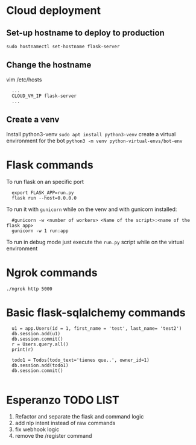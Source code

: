 # Cloud deployment
## Set-up hostname to deploy to production 
`sudo hostnamectl set-hostname flask-server`
## Change the hostname
vim /etc/hosts
```
  ...
  CLOUD_VM_IP flask-server
  ...
```
## Create a venv
Install python3-venv `sudo apt install python3-venv` create a virtual environment for the bot `python3 -m venv python-virtual-envs/bot-env`

# Flask commands
To run flask on an specific port 
```
  export FLASK_APP=run.py
  flask run --host=0.0.0.0
```
To run it with `gunicorn` while on the venv and with gunicorn installed:
```
  #gunicorn -w <number of workers> <Name of the script>:<name of the flask app>
  gunicorn -w 1 run:app
```
To run in debug mode just execute the `run.py` script while on the virtual environment

# Ngrok commands
`./ngrok http 5000`

# Basic flask-sqlalchemy commands
```
  u1 = app.Users(id = 1, first_name = 'test', last_name= 'test2')
  db.session.add(u1)
  db.session.commit()
  r = Users.query.all()
  print(r)

  todo1 = Todos(todo_text='tienes que..', owner_id=1)
  db.session.add(todo1)
  db.session.commit()
  
```

# Esperanzo TODO LIST
1. Refactor and separate the flask and command logic
2. add nlp intent instead of raw commands
3. fix webhook logic
4. remove the /register command
